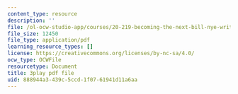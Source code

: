 ```yaml
---
content_type: resource
description: ''
file: /ol-ocw-studio-app/courses/20-219-becoming-the-next-bill-nye-writing-and-hosting-the-educational-show-january-iap-2015/888944a3439c5ccd1f0761941d11a6aa_gw72dwjRcqE.pdf
file_size: 12450
file_type: application/pdf
learning_resource_types: []
license: https://creativecommons.org/licenses/by-nc-sa/4.0/
ocw_type: OCWFile
resourcetype: Document
title: 3play pdf file
uid: 888944a3-439c-5ccd-1f07-61941d11a6aa
---
```

